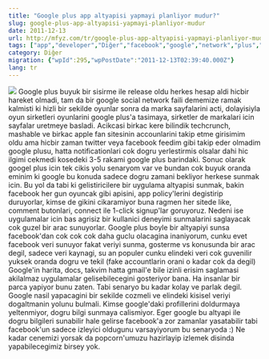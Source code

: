 ```yaml
---
title: "Google plus app altyapisi yapmayi planliyor mudur?"
slug: google-plus-app-altyapisi-yapmayi-planliyor-mudur
date: 2011-12-13
url: http://mfyz.com/tr/google-plus-app-altyapisi-yapmayi-planliyor-mudur/
tags: ["app","developer","Diğer","facebook","google","network","plus","social"]
category: Diğer
migration: {"wpId":295,"wpPostDate":"2011-12-13T02:39:40.000Z"}
lang: tr
---
```


![](/images/archive/tr/2011/12/google-plus-icons-640.jpg) Google plus buyuk bir sisirme ile release oldu herkes hesap aldi hicbir hareket olmadi, tam da bir google social network faili dememize ramak kalmisti ki hizli bir sekilde oyunlar sonra da marka sayfalarini acti, dolayisiyla oyun sirketleri oyunlarini google plus'a tasimaya, sirketler de markalari icin sayfalar uretmeye basladi. Acikcasi birkac kere bilindik techcrunch, mashable ve birkac apple fan sitesinin accounlarini takip etme girisimim oldu ama hicbir zaman twitter veya facebook feedim gibi takip eder olmadim google plusu, hatta notificationlari cok dogru yerlestirmis olsalar dahi hic ilgimi cekmedi kosedeki 3-5 rakami google plus barindaki. Sonuc olarak googel plus icin tek cikis yolu senaryom var ve bundan cok buyuk oranda eminim ki google bu konuda sadece dogru zamani bekliyor herkese sunmak icin. Bu yol da tabi ki gelistiricilere bir uygulama altyapisi sunmak, bakin facebook her gun oyuncak gibi apisini, app policy'lerini degistirip duruyorlar, kimse de gikini cikaramiyor buna ragmen her sitede like, comment butonlari, connect ile 1-click signup'lar goruyoruz. Nedeni ise uygulamalar icin bas agrisiz bir kullanici deneyimi sunmalarini saglayacak cok guzel bir arac sunuyorlar. Google plus boyle bir altyapiyi sunsa facebook'dan cok cok cok daha guclu olacagina inaniyorum, cunku evet facebook veri sunuyor fakat veriyi sunma, gosterme vs konusunda bir arac degil, sadece veri kaynagi, su an populer cunku elindeki veri cok guvenilir yuksek oranda dogru ve tekil (fake accountlarin orani o kadar cok da degil) Google'in harita, docs, takvim hatta gmail'e bile izinli erisim saglamasi akilalmaz uygulamalar gelisebilecegini gosteriyor bana. Ha insanlar bir parca yapiyor bunu zaten. Tabi senaryo bu kadar kolay ve parlak degil. Google nasil yapacagini bir sekilde cozmeli ve elindeki kisisel veriyi dogaltmanin yolunu bulmali. Kimse google'daki profillerini doldurmaya yeltenmiyor, dogru bilgi sunmaya calismiyor. Eger google bu altyapi ile dogru bilgileri sunabilir hale gelirse facebook'a zor zamanlar yasatabilir tabi facebook'un sadece izleyici oldugunu varsayiyorum bu senaryoda :) Ne kadar cenemizi yorsak da popcorn'umuzu hazirlayip izlemek disinda yapabilecegimiz birsey yok.